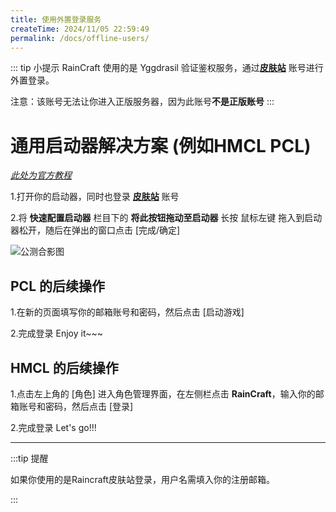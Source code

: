 ```yaml
---
title: 使用外置登录服务
createTime: 2024/11/05 22:59:49
permalink: /docs/offline-users/
---
```

::: tip 小提示
RainCraft 使用的是 Yggdrasil 验证鉴权服务，通过[**皮肤站**](https://skin.ineko.cc/) 账号进行外置登录。

注意：该账号无法让你进入正版服务器，因为此账号**不是正版账号**
:::


# 通用启动器解决方案 (例如HMCL PCL)

[*此处为官方教程*](https://blessing.netlify.app/yggdrasil-api/authlib-injector.html#%E9%85%8D%E7%BD%AE%E5%90%AF%E5%8A%A8%E5%99%A8)

1.打开你的启动器，同时也登录 [**皮肤站**](https://skin.ineko.cc/) 账号

2.将 **快速配置启动器** 栏目下的 **将此按钮拖动至启动器** 长按 鼠标左键 拖入到启动器松开，随后在弹出的窗口点击 [完成/确定]

![公测合影图](/images/offline-users/setup.gif)

## PCL 的后续操作

1.在新的页面填写你的邮箱账号和密码，然后点击 [启动游戏]

2.完成登录 Enjoy it~~~

## HMCL 的后续操作

1.点击左上角的 [角色] 进入角色管理界面，在左侧栏点击 **RainCraft**，输入你的邮箱账号和密码，然后点击 [登录]

2.完成登录 Let's go!!!

---
:::tip 提醒

如果你使用的是Raincraft皮肤站登录，用户名需填入你的注册邮箱。

:::


